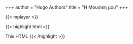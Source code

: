 +++
author = "Hugo Authors"
title = "Η Μουσικη μου"
+++

{{< mplayer >}}



{{< highlight html >}}
  <html>
    <body> This HTML </body>
  </html>
{{< /highlight >}}